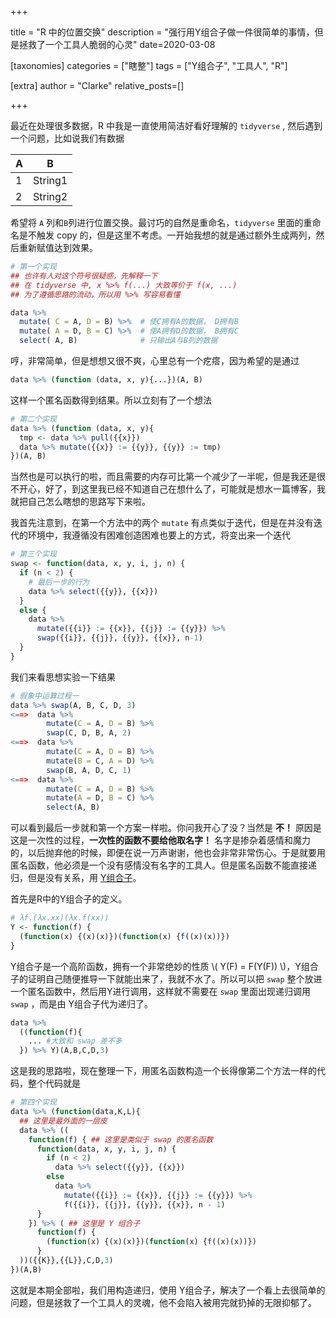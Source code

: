 +++

title = "R 中的位置交换"
description = "强行用Y组合子做一件很简单的事情，但是拯救了一个工具人脆弱的心灵"
date=2020-03-08

[taxonomies]
categories = ["瞎整"]
tags = ["Y组合子", "工具人", "R"]

[extra]
author = "Clarke"
relative_posts=[]

+++

最近在处理很多数据，R 中我是一直使用简洁好看好理解的 `tidyverse` , 然后遇到一个问题，比如说我们有数据

| A    | B       |
| ---- | ------- |
| 1    | String1 |
| 2    | String2 |

希望将 `A` 列和`B`列进行位置交换。最讨巧的自然是重命名，`tidyverse` 里面的重命名是不触发 copy 的，但是这里不考虑。一开始我想的就是通过额外生成两列，然后重新赋值达到效果。

```R
# 第一个实现
## 也许有人对这个符号很疑惑，先解释一下
## 在 tidyverse 中, x %>% f(...) 大致等价于 f(x, ...) 
## 为了遵循思路的流动，所以用 %>% 写容易看懂

data %>% 
  mutate( C = A, D = B) %>%  # 使C拥有A的数据， D拥有B
  mutate( A = D, B = C) %>%  # 使A拥有D的数据， B拥有C
  select( A, B)              # 只输出A与B列的数据
```

哼，非常简单，但是想想又很不爽，心里总有一个疙瘩，因为希望的是通过

```R
data %>% (function (data, x, y){...})(A, B)
```

这样一个匿名函数得到结果。所以立刻有了一个想法

```R
# 第二个实现
data %>% (function (data, x, y){
  tmp <- data %>% pull({{x}})
  data %>% mutate({{x}} := {{y}}, {{y}} := tmp)
})(A, B)
```

当然也是可以执行的啦，而且需要的内存可比第一个减少了一半呢，但是我还是很不开心，好了，到这里我已经不知道自己在想什么了，可能就是想水一篇博客，我就把自己怎么瞎想的思路写下来啦。

我首先注意到，在第一个方法中的两个 `mutate` 有点类似于迭代，但是在并没有迭代的环境中，我遵循没有困难创造困难也要上的方式，将变出来一个迭代

```R
# 第三个实现
swap <- function(data, x, y, i, j, n) {
  if (n < 2) {
    # 最后一步的行为
    data %>% select({{y}}, {{x}})
  }
  else {
    data %>% 
      mutate({{i}} := {{x}}, {{j}} := {{y}}) %>%
      swap({{i}}, {{j}}, {{y}}, {{x}}, n-1)
  }
}
```

我们来看思想实验一下结果

```R
# 假象中运算过程一
data %>% swap(A, B, C, D, 3) 
<==>  data %>% 
        mutate(C = A, D = B) %>%
        swap(C, D, B, A, 2)
<==>  data %>% 
        mutate(C = A, D = B) %>%
        mutate(B = C, A = D) %>%
        swap(B, A, D, C, 1) 
<==>  data %>%
        mutate(C = A, D = B) %>%
        mutate(A = D, B = C) %>%
        select(A, B)
```

可以看到最后一步就和第一个方案一样啦。你问我开心了没？当然是 **不！**  原因是这是一次性的过程，**一次性的函数不要给他取名字！** 名字是掺杂着感情和魔力的，以后抛弃他的时候，即便在说一万声谢谢，他也会非常非常伤心。于是就要用匿名函数，他必须是一个没有感情没有名字的工具人。但是匿名函数不能直接递归，但是没有关系，用 [Y组合子](https://en.wikipedia.org/wiki/Fixed-point_combinator#Fixed_point_combinators_in_lambda_calculus)。

首先是R中的Y组合子的定义。

```R
# λf.(λx.xx)(λx.f(xx))
Y <- function(f) {
  (function(x) {(x)(x)})(function(x) {f((x)(x))})
}
```

Y组合子是一个高阶函数，拥有一个非常绝妙的性质 \\( Y(F) = F(Y(F)) \\)，Y组合子的证明自己随便推导一下就能出来了，我就不水了。所以可以把 `swap` 整个放进一个匿名函数中，然后用Y进行调用，这样就不需要在 `swap` 里面出现递归调用 `swap` ，而是由 Y组合子代为递归了。

```R
data %>% 
  ((function(f){ 
    ... #大致和 swap 差不多
  }) %>% Y)(A,B,C,D,3)
```

这是我的思路啦，现在整理一下，用匿名函数构造一个长得像第二个方法一样的代码，整个代码就是

```R
# 第四个实现
data %>% (function(data,K,L){
  ## 这里是最外面的一层皮
  data %>% ((
    function(f) { ## 这里是类似于 swap 的匿名函数
      function(data, x, y, i, j, n) {
        if (n < 2) 
          data %>% select({{y}}, {{x}})
        else
          data %>%
            mutate({{i}} := {{x}}, {{j}} := {{y}}) %>%
            f({{i}}, {{j}}, {{y}}, {{x}}, n - 1)
      }
    }) %>% ( ## 这里是 Y 组合子
      function(f) { 
        (function(x) {(x)(x)})(function(x) {f((x)(x))})
      }
  ))({{K}},{{L}},C,D,3)
})(A,B)
```

这就是本期全部啦，我们用构造递归，使用 Y组合子，解决了一个看上去很简单的问题，但是拯救了一个工具人的灵魂，他不会陷入被用完就扔掉的无限抑郁了。